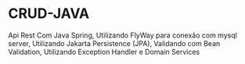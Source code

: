 # CRUD-JAVA
 Api Rest Com Java Spring, Utilizando FlyWay para conexão com mysql server, Utilizando Jakarta Persistence (JPA),  Validando com Bean Validation,  Utilizando Exception Handler e Domain Services

